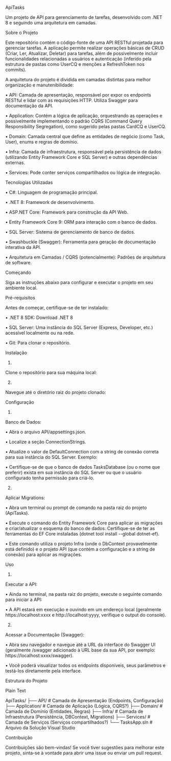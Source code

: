 ApiTasks

Um projeto de API para gerenciamento de tarefas, desenvolvido com .NET 8 e seguindo uma arquitetura em camadas.

Sobre o Projeto

Este repositório contém o código-fonte de uma API RESTful projetada para gerenciar tarefas. A aplicação permite realizar operações básicas de CRUD (Criar, Ler, Atualizar, Deletar) para tarefas, além de possivelmente incluir funcionalidades relacionadas a usuários e autenticação (inferido pela estrutura de pastas como UserCQ e menções a RefreshToken nos commits).

A arquitetura do projeto é dividida em camadas distintas para melhor organização e manutenibilidade:

•
API: Camada de apresentação, responsável por expor os endpoints RESTful e lidar com as requisições HTTP. Utiliza Swagger para documentação da API.

•
Application: Contém a lógica de aplicação, orquestrando as operações e possivelmente implementando o padrão CQRS (Command Query Responsibility Segregation), como sugerido pelas pastas CardCQ e UserCQ.

•
Domain: Camada central que define as entidades de negócio (como Task, User), enums e regras de domínio.

•
Infra: Camada de infraestrutura, responsável pela persistência de dados (utilizando Entity Framework Core e SQL Server) e outras dependências externas.

•
Services: Pode conter serviços compartilhados ou lógica de integração.

Tecnologias Utilizadas

•
C#: Linguagem de programação principal.

•
.NET 8: Framework de desenvolvimento.

•
ASP.NET Core: Framework para construção da API Web.

•
Entity Framework Core 9: ORM para interação com o banco de dados.

•
SQL Server: Sistema de gerenciamento de banco de dados.

•
Swashbuckle (Swagger): Ferramenta para geração de documentação interativa da API.

•
Arquitetura em Camadas / CQRS (potencialmente): Padrões de arquitetura de software.

Começando

Siga as instruções abaixo para configurar e executar o projeto em seu ambiente local.

Pré-requisitos

Antes de começar, certifique-se de ter instalado:

•
.NET 8 SDK: Download .NET 8

•
SQL Server: Uma instância do SQL Server (Express, Developer, etc.) acessível localmente ou na rede.

•
Git: Para clonar o repositório.

Instalação

1.
Clone o repositório para sua máquina local:

2.
Navegue até o diretório raiz do projeto clonado:

Configuração

1.
Banco de Dados:

•
Abra o arquivo API/appsettings.json.

•
Localize a seção ConnectionStrings.

•
Atualize o valor de DefaultConnection com a string de conexão correta para sua instância do SQL Server. Exemplo:

•
Certifique-se de que o banco de dados TasksDatabase (ou o nome que preferir) exista em sua instância do SQL Server ou que o usuário configurado tenha permissão para criá-lo.



2.
Aplicar Migrations:

•
Abra um terminal ou prompt de comando na pasta raiz do projeto (ApiTasks).

•
Execute o comando do Entity Framework Core para aplicar as migrações e criar/atualizar o esquema do banco de dados. Certifique-se de ter as ferramentas do EF Core instaladas (dotnet tool install --global dotnet-ef).

•
Este comando utiliza o projeto Infra (onde o DbContext provavelmente está definido) e o projeto API (que contém a configuração e a string de conexão) para aplicar as migrações.



Uso

1.
Executar a API:

•
Ainda no terminal, na pasta raiz do projeto, execute o seguinte comando para iniciar a API:

•
A API estará em execução e ouvindo em um endereço local (geralmente https://localhost:xxxx e http://localhost:yyyy, verifique o output do console).



2.
Acessar a Documentação (Swagger):

•
Abra seu navegador e navegue até a URL da interface do Swagger UI (geralmente /swagger adicionado à URL base da sua API, por exemplo: https://localhost:xxxx/swagger).

•
Você poderá visualizar todos os endpoints disponíveis, seus parâmetros e testá-los diretamente pela interface.



Estrutura do Projeto

Plain Text


ApiTasks/
├── API/                # Camada de Apresentação (Endpoints, Configuração)
├── Application/        # Camada de Aplicação (Lógica, CQRS?)
├── Domain/             # Camada de Domínio (Entidades, Regras)
├── Infra/              # Camada de Infraestrutura (Persistência, DBContext, Migrations)
├── Services/           # Camada de Serviços (Serviços compartilhados?)
└── TasksApp.sln        # Arquivo da Solução Visual Studio


Contribuição

Contribuições são bem-vindas! Se você tiver sugestões para melhorar este projeto, sinta-se à vontade para abrir uma issue ou enviar um pull request.

